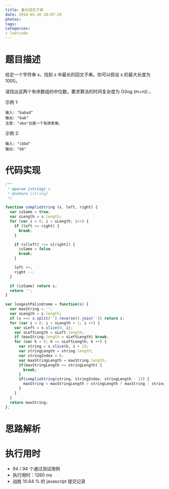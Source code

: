 ```yaml
---
title: 最长回文子串
date: 2018-05-26 20:07:29
photos:
tags: 
categories:
- leetcode
---
```


# 题目描述

给定一个字符串 s，找到 s 中最长的回文子串。你可以假设 s 的最大长度为1000。

请找出这两个有序数组的中位数。要求算法的时间复杂度为 O(log (m+n)) 。

示例 1:
```
输入: "babad"
输出: "bab"
注意: "aba"也是一个有效答案。
```
示例 2:
```
输入: "cbbd"
输出: "bb"
```


# 代码实现

```javascript
/**
 * @param {string} s
 * @return {string}
 */

function complieString (s, left, right) {
  var isSame = true;
  var sLength = s.length;
  for (var i = 0; i < sLength; i++) {
    if (left >= right) {
      break;
    }

    if (s[left] !== s[right]) {
      isSame = false
      break;
    }

    left ++;
    right --;
  }

  if (isSame) return s;
  return '';
}

var longestPalindrome = function(s) {
  var maxString = '';
  var sLength = s.length;
  if (s === s.split('').reverse().join('')) return s;
  for (var i = 0; i < sLength + 1; i ++) {
    var sLeft = s.slice(0, i);
    var sLeftLength = sLeft.length;
    if (maxString.length > sLeftLength) break;
    for (var k = 0; k <= sLeftLength; k ++) {
      var string = s.slice(k, i + 1);
      var stringLength = string.length;
      var stringIndex = 0;
      var maxStringLength = maxString.length;
      if(maxStringLength >= stringLength) {
        break;
      }
      if(complieString(string, stringIndex, stringLength - 1)) {
        maxString = maxStringLength > stringLength ? maxString : string;
      }
    }
  }
  return maxString;
};
```

# 思路解析

# 执行用时

* 94 / 94 个通过测试用例
* 执行用时：1260 ms
* 战胜 10.84 % 的 javascript 提交记录